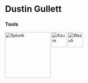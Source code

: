 # Dustin Gullett

### Tools
<img align="left" alt="Splunk" width="150px" src="https://github.com/dagullett/dagullett/assets/75142644/340d8b8a-3d43-476d-872d-8bbb02b75cac"/>
<img align="left" alt="Azure" width="50px"  src="https://cdn.jsdelivr.net/gh/devicons/devicon/icons/azure/azure-original.svg"/> 
<img align="left" alt="Wazuh" width="50px"  src="https://github.com/dagullett/dagullett/assets/75142644/3881489c-145f-4f3e-9d3a-61c2c3700194"/> 


<!--
**dagullett/dagullett** is a ✨ _special_ ✨ repository because its `README.md` (this file) appears on your GitHub profile.

Here are some ideas to get you started:

- 🔭 I’m currently working on ...
- 🌱 I’m currently learning ...
- 👯 I’m looking to collaborate on ...
- 🤔 I’m looking for help with ...
- 💬 Ask me about ...
- 📫 How to reach me: ...
- 😄 Pronouns: ...
- ⚡ Fun fact: ...
-->
